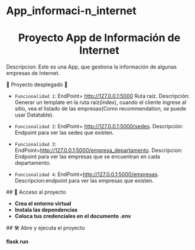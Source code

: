 # App_informaci-n_internet
<h1 align="center"> Proyecto App de Información de Internet  </h1>

<p>Descripcion: 
    Este es una App, que gestiona la información  de algunas empresas de Internet.
</p>

:construction: Proyecto desplegado :construction:

- `Funcionalidad 1`: EndPoint= http://127.0.0.1:5000 Ruta raíz. Descripción: Generar un template en la ruta raíz(index), cuando el cliente ingrese al sitio, vea el listado de las empresas(Como recommendation, se puede usar Datatable).

- `Funcionalidad 2`: EndPoint= http://127.0.0.1:5000/sedes. Descripción:  Endpoint para ver las sedes que existen.

- `Funcionalidad 3`: EndPoint=http://127.0.0.1:5000/empresa_departamento. Descripcion: Endpoint para ver las empresas que se encuentran en cada departamento.

- `Funcionalidad 4`: EndPoint=http://127.0.0.1:5000/empresas. Descripcion:endpoint para ver las empresas que existen.

\## 📁 Acceso al proyecto

- **Crea el entorno virtual**
- **Instala las dependencias**
- **Coloca tus credenciales en el documento .env**

\## 🛠️ Abre y ejecuta el proyecto

**flask run**


